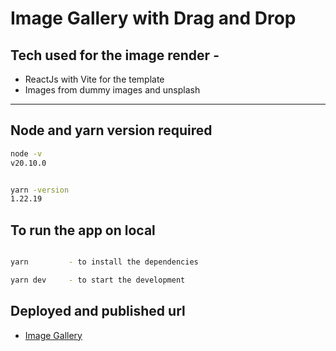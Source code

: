# Image Gallery with Drag and Drop



## Tech used for the image render -
- ReactJs with Vite for the template
- Images from dummy images and unsplash
---

## Node and yarn version required

```bash
node -v
v20.10.0


yarn -version
1.22.19
```

## To run the app on local

```bash

yarn         - to install the dependencies

yarn dev     - to start the development
```

## Deployed and published url

- [Image Gallery](https://img-gallery-omega.vercel.app/)

